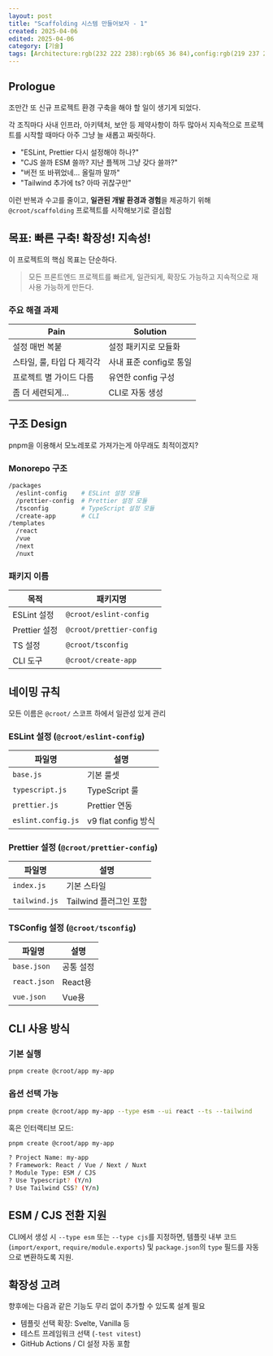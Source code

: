 ```yaml
---
layout: post
title: "Scaffolding 시스템 만들어보자 - 1"
created: 2025-04-06
edited: 2025-04-06
category: [기술]
tags: [Architecture:rgb(232 222 238):rgb(65 36 84),config:rgb(219 237 219):rgb(28 56 41)]
---
```



## Prologue


조만간 또 신규 프로젝트 환경 구축을 해야 할 일이 생기게 되었다.


각 조직마다 사내 인프라, 아키텍처, 보안 등 제약사항이 하두 많아서 지속적으로 프로젝트를 시작할 때마다 아주 그냥 늘 새롭고 짜릿하다.

- "ESLint, Prettier 다시 설정해야 하나?"
- "CJS 쓸까 ESM 쓸까? 지난 플젝꺼 그냥 갖다 쓸까?"
- "버전 또 바뀌었네… 올릴까 말까"
- "Tailwind 추가에 ts? 아따 귀찮구만"

이런 반복과 수고를 줄이고, **일관된 개발 환경과 경험**을 제공하기 위해 `@croot/scaffolding` 프로젝트를 시작해보기로 결심함


## 목표: 빠른 구축! 확장성! 지속성!


이 프로젝트의 핵심 목표는 단순하다.


> 모든 프론트엔드 프로젝트를 빠르게, 일관되게, 확장도 가능하고 지속적으로 재사용 가능하게 만든다.


### 주요 해결 과제


| Pain             | Solution         |
| ---------------- | ---------------- |
| 설정 매번 복붙         | 설정 패키지로 모듈화      |
| 스타일, 룰, 타입 다 제각각 | 사내 표준 config로 통일 |
| 프로젝트 별 가이드 다름    | 유연한 config 구성    |
| 좀 더 세련되게…        | CLI로 자동 생성       |


## 구조 Design


pnpm을 이용해서 모노레포로 가져가는게 아무래도 최적이겠지?


### Monorepo 구조


```bash
/packages
  /eslint-config    # ESLint 설정 모듈
  /prettier-config  # Prettier 설정 모듈
  /tsconfig         # TypeScript 설정 모듈
  /create-app       # CLI
/templates
  /react
  /vue
  /next
  /nuxt
```


###  패키지 이름


| 목적          | 패키지명                     |
| ----------- | ------------------------ |
| ESLint 설정   | `@croot/eslint-config`   |
| Prettier 설정 | `@croot/prettier-config` |
| TS 설정       | `@croot/tsconfig`        |
| CLI 도구      | `@croot/create-app`      |


## 네이밍 규칙


모든 이름은 `@croot/` 스코프 하에서 일관성 있게 관리


### ESLint 설정 (`@croot/eslint-config`)


| 파일명                | 설명                |
| ------------------ | ----------------- |
| `base.js`          | 기본 룰셋             |
| `typescript.js`    | TypeScript 룰      |
| `prettier.js`      | Prettier 연동       |
| `eslint.config.js` | v9 flat config 방식 |


### Prettier 설정 (`@croot/prettier-config`)


| 파일명           | 설명               |
| ------------- | ---------------- |
| `index.js`    | 기본 스타일           |
| `tailwind.js` | Tailwind 플러그인 포함 |


### TSConfig 설정 (`@croot/tsconfig`)


| 파일명          | 설명     |
| ------------ | ------ |
| `base.json`  | 공통 설정  |
| `react.json` | React용 |
| `vue.json`   | Vue용   |


## CLI 사용 방식


### 기본 실행


```bash
pnpm create @croot/app my-app
```


### 옵션 선택 가능


```bash
pnpm create @croot/app my-app --type esm --ui react --ts --tailwind
```


혹은 인터랙티브 모드:


```bash
pnpm create @croot/app my-app

? Project Name: my-app
? Framework: React / Vue / Next / Nuxt
? Module Type: ESM / CJS
? Use Typescript? (Y/n)
? Use Tailwind CSS? (Y/n)
```


## ESM / CJS 전환 지원


CLI에서 생성 시 `--type esm` 또는 `--type cjs`를 지정하면,
템플릿 내부 코드(`import/export`, `require/module.exports`) 및 `package.json`의 `type` 필드를 자동으로 변환하도록 지원.


## 확장성 고려


향후에는 다음과 같은 기능도 무리 없이 추가할 수 있도록 설계 필요

- 템플릿 선택 확장: Svelte, Vanilla 등
- 테스트 프레임워크 선택 (`-test vitest`)
- GitHub Actions / CI 설정 자동 포함
